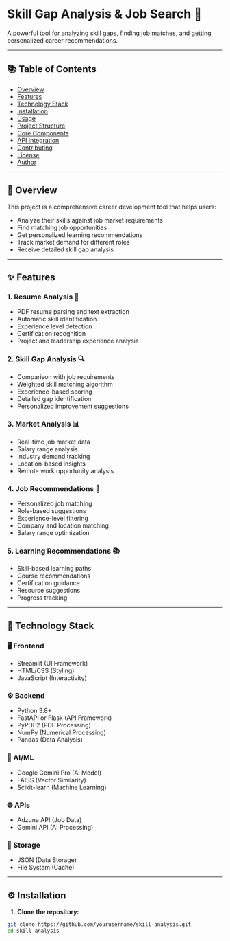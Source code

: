 # Skill Gap Analysis & Job Search 🚀

A powerful tool for analyzing skill gaps, finding job matches, and getting personalized career recommendations.

---

## 📚 Table of Contents
- [Overview](#overview)
- [Features](#features)
- [Technology Stack](#technology-stack)
- [Installation](#installation)
- [Usage](#usage)
- [Project Structure](#project-structure)
- [Core Components](#core-components)
- [API Integration](#api-integration)
- [Contributing](#contributing)
- [License](#license)
- [Author](#author)

---

## 🧠 Overview

This project is a comprehensive career development tool that helps users:
- Analyze their skills against job market requirements
- Find matching job opportunities
- Get personalized learning recommendations
- Track market demand for different roles
- Receive detailed skill gap analysis

---

## ✨ Features

### 1. Resume Analysis 📄
- PDF resume parsing and text extraction
- Automatic skill identification
- Experience level detection
- Certification recognition
- Project and leadership experience analysis

### 2. Skill Gap Analysis 🔍
- Comparison with job requirements
- Weighted skill matching algorithm
- Experience-based scoring
- Detailed gap identification
- Personalized improvement suggestions

### 3. Market Analysis 📊
- Real-time job market data
- Salary range analysis
- Industry demand tracking
- Location-based insights
- Remote work opportunity analysis

### 4. Job Recommendations 💼
- Personalized job matching
- Role-based suggestions
- Experience-level filtering
- Company and location matching
- Salary range optimization

### 5. Learning Recommendations 📚
- Skill-based learning paths
- Course recommendations
- Certification guidance
- Resource suggestions
- Progress tracking

---

## 🧰 Technology Stack

### 🖥️ Frontend
- Streamlit (UI Framework)
- HTML/CSS (Styling)
- JavaScript (Interactivity)

### ⚙️ Backend
- Python 3.8+
- FastAPI or Flask (API Framework)
- PyPDF2 (PDF Processing)
- NumPy (Numerical Processing)
- Pandas (Data Analysis)

### 🤖 AI/ML
- Google Gemini Pro (AI Model)
- FAISS (Vector Similarity)
- Scikit-learn (Machine Learning)

### 🌐 APIs
- Adzuna API (Job Data)
- Gemini API (AI Processing)

### 💾 Storage
- JSON (Data Storage)
- File System (Cache)

---

## ⚙️ Installation

1. **Clone the repository:**
```bash
git clone https://github.com/yourusername/skill-analysis.git
cd skill-analysis

